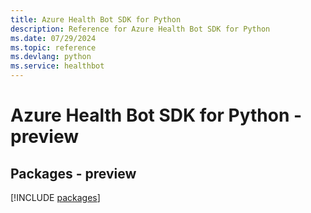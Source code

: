 ```yaml
---
title: Azure Health Bot SDK for Python
description: Reference for Azure Health Bot SDK for Python
ms.date: 07/29/2024
ms.topic: reference
ms.devlang: python
ms.service: healthbot
---
```

# Azure Health Bot SDK for Python - preview
## Packages - preview
[!INCLUDE [packages](health-bot-index.md)]